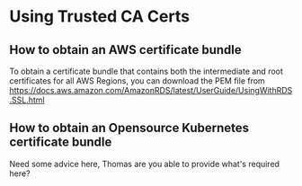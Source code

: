 # Using Trusted CA Certs

## How to obtain an AWS certificate bundle

To obtain a certificate bundle that contains both the intermediate and root certificates for all AWS Regions, you can download the PEM file from https://docs.aws.amazon.com/AmazonRDS/latest/UserGuide/UsingWithRDS.SSL.html  

## How to obtain an Opensource Kubernetes certificate bundle

Need some advice here, Thomas are you able to provide what's required here?